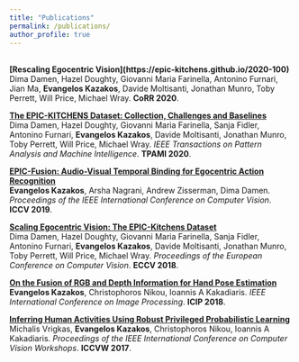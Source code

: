 ```yaml
---
title: "Publications"
permalink: /publications/
author_profile: true
---
```

<br>
<b>[Rescaling Egocentric Vision](https://epic-kitchens.github.io/2020-100)</b> <br> 
Dima Damen, Hazel Doughty, Giovanni Maria Farinella, Antonino Furnari, Jian Ma, <b>Evangelos Kazakos</b>, Davide Moltisanti, Jonathan Munro, Toby Perrett, Will Price, Michael Wray.
<b>CoRR 2020</b>.

<b>[The EPIC-KITCHENS Dataset: Collection, Challenges and Baselines](https://epic-kitchens.github.io/2020-55.html)</b> <br> 
Dima Damen, Hazel Doughty, Giovanni Maria Farinella, Sanja Fidler, Antonino Furnari, <b>Evangelos Kazakos</b>, Davide Moltisanti, Jonathan Munro, Toby Perrett, Will Price, Michael Wray.
<i>IEEE Transactions on Pattern Analysis and Machine Intelligence</i>.
<b>TPAMI 2020</b>.

<b>[EPIC-Fusion: Audio-Visual Temporal Binding for Egocentric Action Recognition](http://ekazakos.github.io/TBN/)</b> <br> 
<b>Evangelos Kazakos</b>, Arsha Nagrani, Andrew Zisserman, Dima Damen.
<i>Proceedings of the IEEE International Conference on Computer Vision</i>.
<b>ICCV 2019</b>.

<b>[Scaling Egocentric Vision: The EPIC-Kitchens Dataset](https://epic-kitchens.github.io/2020-55.html)</b> <br> 
Dima Damen, Hazel Doughty, Giovanni Maria Farinella, Sanja Fidler, Antonino Furnari, <b>Evangelos Kazakos</b>, Davide Moltisanti, Jonathan Munro, Toby Perrett, Will Price, Michael Wray.
<i>Proceedings of the European Conference on Computer Vision</i>.
<b>ECCV 2018</b>.

<b>[On the Fusion of RGB and Depth Information for Hand Pose Estimation](https://ekazakos.github.io/publications/HANDFUSION)</b> <br> 
<b>Evangelos Kazakos</b>, Christophoros Nikou, Ioannis A Kakadiaris.
<i>IEEE International Conference on Image Processing</i>.
<b>ICIP 2018</b>.

<b>[Inferring Human Activities Using Robust Privileged Probabilistic Learning](https://ekazakos.github.io/publications/ACTIONCRF)</b> <br> 
Michalis Vrigkas, <b>Evangelos Kazakos</b>, Christophoros Nikou, Ioannis A Kakadiaris.
<i>Proceedings of the IEEE International Conference on Computer Vision Workshops</i>.
<b>ICCVW 2017</b>.
